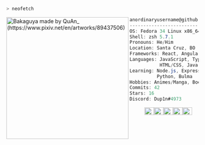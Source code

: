 ```zsh
> neofetch
```

<img align="left" src="https://i.pximg.net/img-master/img/2021/04/28/01/36/57/89437506_p0_master1200.jpg" alt="Bakaguya made by QuAn_ (https://www.pixiv.net/en/artworks/89437506)" width="320" /> 

```csharp
anordinaryusername@github
-------------------------
OS: Fedora 34 Linux x86_64
Shell: zsh 5.7.1
Pronouns: He/Him
Location: Santa Cruz, BO
Frameworks: React, Angular, Django
Languages: JavaScript, TypeScript,
           HTML/CSS, Java, SQL (Postgres)
Learning: Node.js, Express, Julia, R,
          Python, Bulma
Hobbies: Animes/Manga, Books, Movies
Commits: 42
Stars: 16
Discord: Dup1n#4973
```
<p align="left">
  &nbsp; &nbsp; &nbsp; &nbsp; &nbsp;
  <img alt="#fdfefe" src="https://via.placeholder.com/15/fdfefe/000000?text=+" width="25" height="20" /><img alt="#fcfd54" src="https://via.placeholder.com/15/fcfd54/000000?text=+" width="25" height="20" /><img alt="#ea8d49" src="https://via.placeholder.com/15/ea8d49/000000?text=+" width="25" height="20" /><img alt="#8d503b" src="https://via.placeholder.com/15/8d503b/000000?text=+" width="25" height="20" /><img alt="#262136" src="https://via.placeholder.com/15/262136/000000?text=+" width="25" height="20" />
</p>
